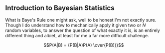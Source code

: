 <script type="text/javascript" async
  src="https://cdnjs.cloudflare.com/ajax/libs/mathjax/2.7.4/latest.js?config=TeX-MML-AM_CHTML">
</script>

<h2>Introduction to Bayesian Statistics</h2> 

What is Baye's Rule one might ask, well to be honest I'm not exactly sure. Though I do understand how to mechanically apply it given two or $N$ random variables, to answer the question of what exactly it is, is an entirely different thing and albiet, at least for me a far more difficult challenge. 

$$P(A|B) = {P(B|A)P(A) \over{P(B)}}$$
